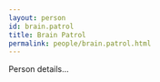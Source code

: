 ```yaml
---
layout: person
id: brain.patrol
title: Brain Patrol
permalink: people/brain.patrol.html
---
```


Person details...